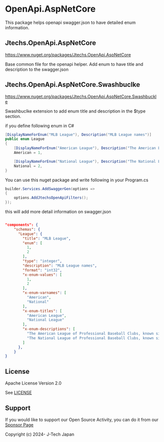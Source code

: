 # OpenApi.AspNetCore

This package helps openapi swagger.json to have detailed enum information.

## Jtechs.OpenApi.AspNetCore

https://www.nuget.org/packages/Jtechs.OpenApi.AspNetCore

Base common file for the openapi helper. Add enum to have title and description to the swagger.json

## Jtechs.OpenApi.AspNetCore.Swashbuclke

https://www.nuget.org/packages/Jtechs.OpenApi.AspNetCore.Swashbuckle

Swashbuclke extension to add enum title and description in the $type section.

if you define following enum in C#

```csharp
[DisplayNameForEnum("MLB League"), Description("MLB League names")]
public enum League
{
    [DisplayNameForEnum("American League"), Description("The American League of Professional Baseball Clubs, known simply as the American League (AL), is one of two leagues that make up Major League Baseball (MLB) in the United States and Canada.")]
    American = 1,

    [DisplayNameForEnum("National League"), Description("The National League of Professional Baseball Clubs, known simply as the National League (NL), is the older of two leagues constituting Major League Baseball (MLB) in the United States and Canada.")]
    National = 2,
}
```

You can use this nuget package and write following in your Program.cs

```csharp
builder.Services.AddSwaggerGen(options =>
{
    options.AddJtechsOpenApiFilters();
});
```

this will add more detail information on swagger.json

```json

"components": {
    "schemas": {
      "League": {
        "title": "MLB League",
        "enum": [
          1,
          2
        ],
        "type": "integer",
        "description": "MLB League names",
        "format": "int32",
        "x-enum-values": [
          1,
          2
        ],
        "x-enum-varnames": [
          "American",
          "National"
        ],
        "x-enum-titles": [
          "American League",
          "National League"
        ],
        "x-enum-descriptions": [
          "The American League of Professional Baseball Clubs, known simply as the American League (AL), is one of two leagues that make up Major League Baseball (MLB) in the United States and Canada.",
          "The National League of Professional Baseball Clubs, known simply as the National League (NL), is the older of two leagues constituting Major League Baseball (MLB) in the United States and Canada."
        ]
      },
    }
}
```

## License
Apache License Version 2.0

See [LICENSE](https://github.com/J-Tech-Japan/OpenApi.AspNetCore/blob/main/LICENSE)

## Support
If you would like to support our Open Source Activity, you can do it from our [Sponsor Page](https://github.com/sponsors/J-Tech-Japan)

Copyright (c) 2024- J-Tech Japan
